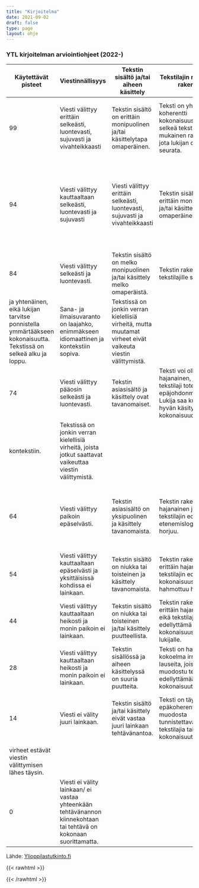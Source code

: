 ```yaml
---
title: "Kirjoitelma"
date: 2021-09-02
draft: false
type: page
layout: ohje
---
```


### YTL kirjoitelman arviointiohjeet (2022-)

| Käytettävät pisteet | Viestinnällisyys | Tekstin sisältö ja/tai aiheen käsittely | Tekstilajin mukainen rakenne | Kielellinen laajuus | Oikeakielisyys ja virheiden vakavuus |
|-----|-----|-----|-----|-----|-----|
| 99 | Viesti välittyy erittäin selkeästi, luontevasti, sujuvasti ja vivahteikkaasti | Tekstin sisältö on erittäin monipuolinen ja/tai käsittelytapa omaperäinen. | Teksti on yhtenäinen, koherentti kokonaisuus. Siinä on selkeä tekstilajin mukainen rakenne, jota lukijan on helppo seurata. | Sana- ja ilmaisuvaranto on laaja, idiomaattinen ja erinomaisesti kontekstiin sopiva. | Tekstissä ei ole juurikaan kielellisiä virheitä ja yksittäiset virheet eivät 94 Viesti välittyy kauttaal vaikeuta viestin välittymistä. |
| 94 | Viesti välittyy kauttaaltaan selkeästi, luontevasti ja sujuvasti | Viesti välittyy erittäin selkeästi, luontevasti, sujuvasti ja vivahteikkaasti | Tekstin sisältö on erittäin monipuolinen ja/tai käsittelytapa omaperäinen. | Teksti on yhtenäinen, koherentti kokonaisuus. Siinä on selkeä tekstilajin mukainen rakenne, jota lukijan on helppo seurata. | Sana- ja ilmaisuvaranto on laaja, idiomaattinen ja erinomaisesti kontekstiin sopiva. | Tekstissä ei ole juurikaan kielellisiä virheitä ja yksittäiset virheet eivät 94 Viesti välittyy kauttaal vaikeuta viestin välittymistä. |
| 84 |Viesti välittyy selkeästi ja luontevasti.|Tekstin sisältö on melko monipuolinen ja/tai käsittely melko omaperäistä.|Tekstin rakenne on tekstilajille sopiva
ja yhtenäinen, eikä lukijan tarvitse ponnistella ymmärtääkseen kokonaisuutta. Tekstissä on selkeä alku ja loppu.|Sana- ja ilmaisuvaranto on laajahko, enimmäkseen idiomaattinen ja kontekstiin sopiva.|Tekstissä on jonkin verran kielellisiä virheitä, mutta muutamat virheet eivät vaikeuta viestin välittymistä.|
| 74 | Viesti välittyy pääosin selkeästi ja luontevasti.|Tekstin asiasisältö ja käsittely ovat tavanomaiset.|Teksti voi olla hieman hajanainen, ja tekstilaji toteutuu epäjohdonmukaisesti. Lukija saa kuitenkin hyvän käsityksen kokonaisuudesta.|Sana- ja ilmaisuvaranto koostuu tavallisesta sanastosta ja rakenteista, jotka sopivat
kontekstiin.|Tekstissä on jonkin verran kielellisiä virheitä, joista jotkut saattavat vaikeuttaa viestin välittymistä.|
| 64 | Viesti välittyy paikoin epäselvästi.|Tekstin asiasisältö on yksipuolinen ja käsittely tavanomaista.|Tekstin rakenne on hajanainen ja tekstilajin edellyttämä etenemislogiikka horjuu.| Sana- ja ilmaisuvaranto koostuu tavallisesta sanastosta ja rakenteista, jotka eivät aina sovi kontekstiin.| Tekstissä on useita kielellisiä virheitä, joista jotkut vaikeuttavat viestin välittymistä.|
| 54 | Viesti välittyy kauttaaltaan epäselvästi ja yksittäisissä kohdissa ei lainkaan.| Tekstin sisältö on niukka tai toisteinen ja käsittely tavanomaista.| Tekstin rakenne on erittäin hajanainen ja tekstilajin edellyttämä kokonaisuus hahmottuu heikosti.| Sana- ja ilmaisuvaranto on suppea tai usein kontekstiin sopimaton.| Tekstissä on huomattavan paljon kielellisiä virheitä, joista monet haittaavat viestin välittymistä.|
| 44 | Viesti välittyy kauttaaltaan heikosti ja monin paikoin ei lainkaan.|Tekstin sisältö on niukka tai toisteinen ja/tai käsittely puutteellista.|Tekstin rakenne on erittäin hajanainen eikä tekstilajin edellyttämä kokonaisuus hahmotu lukijalle.| Sana- ja ilmaisuvaranto on hyvin rajoittunut tai sopimaton kontekstiin.| Tekstissä on kielellisiä virheitä yksinkertaisimmissakin ilmauksissa, ja virheet haittaavat vakavasti viestin välittymistä. | 
| 28 | Viesti välittyy kauttaaltaan heikosti ja monin paikoin ei lainkaan.|Tekstin sisällössä ja aiheen käsittelyssä on suuria puutteita.| Teksti on hajanainen kokoelma irrallisia lauseita, joista ei muodostu tekstilajin edellyttämää kokonaisuutta.|Sana- ja ilmaisuvaranto on alkeellinen tai sopimaton kontekstiin| Teksti on kauttaaltaan kielellisten virheiden kyllästämä, ja ne estävät viestin välittymisen lähes täysin| 
| 14 | Viesti ei välity juuri lainkaan.| Tekstin sisältö ja/tai käsittely eivät vastaa juuri lainkaan tehtävänantoa.| Teksti on täysin epäkoherentti, eikä muodosta tunnistettavaa tekstilajia tai kokonaisuutta| Sana- ja ilmaisuvaranto on erittäin alkeellinen ja/tai täysin sopimaton kontekstiin.| Tekstin sisältämät runsaat kielelliset.
virheet estävät viestin välittymisen lähes täysin. |
| 0 | Viesti ei välity lainkaan/ ei vastaa yhteenkään tehtävänannon kiinnekohtaan tai tehtävä on kokonaan suorittamatta. |
Lähde: [Ylioppilastutkinto.fi](https://www.ylioppilastutkinto.fi/images/sivuston_tiedostot/Ohjeet/Koekohtaiset/kielikokeet_maaraykset_2023s_fi.pdf?v=081222)

{{< rawhtml >}}
<style>

.content {
    overflow: auto;
}

</style>
{{< /rawhtml >}}